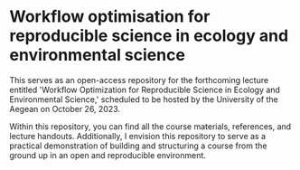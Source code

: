 # Workflow optimisation for reproducible science in ecology and environmental science

This serves as an open-access repository for the forthcoming lecture entitled 'Workflow Optimization for Reproducible Science in Ecology and Environmental Science,' scheduled to be hosted by the University of the Aegean on October 26, 2023. 

Within this repository, you can find all the course materials, references, and lecture handouts. Additionally, I envision this repository to serve as a practical demonstration of building and structuring a course from the ground up in an open and reproducible environment.
